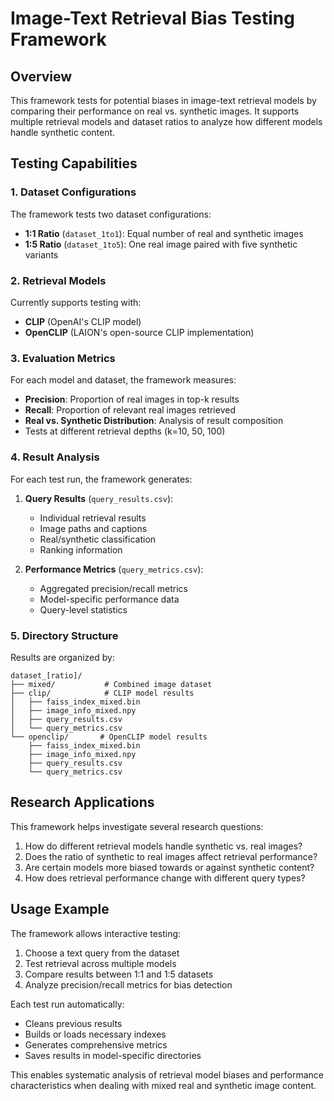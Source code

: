 # Image-Text Retrieval Bias Testing Framework

## Overview
This framework tests for potential biases in image-text retrieval models by comparing their performance on real vs. synthetic images. It supports multiple retrieval models and dataset ratios to analyze how different models handle synthetic content.

## Testing Capabilities

### 1. Dataset Configurations
The framework tests two dataset configurations:
- **1:1 Ratio** (`dataset_1to1`): Equal number of real and synthetic images
- **1:5 Ratio** (`dataset_1to5`): One real image paired with five synthetic variants

### 2. Retrieval Models
Currently supports testing with:
- **CLIP** (OpenAI's CLIP model)
- **OpenCLIP** (LAION's open-source CLIP implementation)

### 3. Evaluation Metrics
For each model and dataset, the framework measures:
- **Precision**: Proportion of real images in top-k results
- **Recall**: Proportion of relevant real images retrieved
- **Real vs. Synthetic Distribution**: Analysis of result composition
- Tests at different retrieval depths (k=10, 50, 100)

### 4. Result Analysis
For each test run, the framework generates:
1. **Query Results** (`query_results.csv`):
   - Individual retrieval results
   - Image paths and captions
   - Real/synthetic classification
   - Ranking information

2. **Performance Metrics** (`query_metrics.csv`):
   - Aggregated precision/recall metrics
   - Model-specific performance data
   - Query-level statistics

### 5. Directory Structure
Results are organized by:
```
dataset_[ratio]/
├── mixed/           # Combined image dataset
├── clip/            # CLIP model results
│   ├── faiss_index_mixed.bin
│   ├── image_info_mixed.npy
│   ├── query_results.csv
│   └── query_metrics.csv
└── openclip/       # OpenCLIP model results
    ├── faiss_index_mixed.bin
    ├── image_info_mixed.npy
    ├── query_results.csv
    └── query_metrics.csv
```

## Research Applications

This framework helps investigate several research questions:
1. How do different retrieval models handle synthetic vs. real images?
2. Does the ratio of synthetic to real images affect retrieval performance?
3. Are certain models more biased towards or against synthetic content?
4. How does retrieval performance change with different query types?

## Usage Example
The framework allows interactive testing:
1. Choose a text query from the dataset
2. Test retrieval across multiple models
3. Compare results between 1:1 and 1:5 datasets
4. Analyze precision/recall metrics for bias detection

Each test run automatically:
- Cleans previous results
- Builds or loads necessary indexes
- Generates comprehensive metrics
- Saves results in model-specific directories

This enables systematic analysis of retrieval model biases and performance characteristics when dealing with mixed real and synthetic image content. 